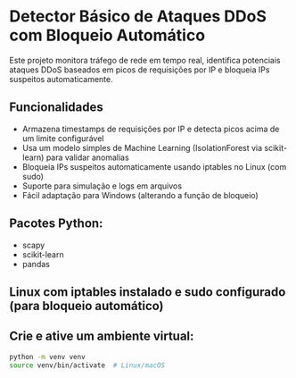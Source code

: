 # Detector Básico de Ataques DDoS com Bloqueio Automático

Este projeto monitora tráfego de rede em tempo real, identifica potenciais ataques DDoS baseados em picos de requisições por IP e bloqueia IPs suspeitos automaticamente.

## Funcionalidades

- Armazena timestamps de requisições por IP e detecta picos acima de um limite configurável
- Usa um modelo simples de Machine Learning (IsolationForest via scikit-learn) para validar anomalias
- Bloqueia IPs suspeitos automaticamente usando iptables no Linux (com sudo)
- Suporte para simulação e logs em arquivos
- Fácil adaptação para Windows (alterando a função de bloqueio)

## Pacotes Python:

- scapy
- scikit-learn
- pandas

## Linux com iptables instalado e sudo configurado (para bloqueio automático)

## Crie e ative um ambiente virtual:

```bash
python -m venv venv
source venv/bin/activate  # Linux/macOS
